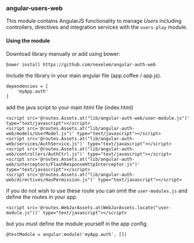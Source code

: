 ### angular-users-web

This module contains AngularJS functionality to manage *Users* including controllers, directives and integration services with the `users-play` module.

#### Using the module

Download library manually or add using bower:

```
bower install https://github.com/nexelem/angular-auth-web
```

Include the library in your main angular file  (app.coffee / app.js).

```
dependencies = [
    'myApp.auth'
]
```


add the java script to your main html file (index.html)

```
<script src='@routes.Assets.at("lib/angular-auth-web/user-module.js")' type="text/javascript"></script>
<script src='@routes.Assets.at("lib/angular-auth-web/models/UserModel.js")' type="text/javascript"></script>
<script src='@routes.Assets.at("lib/angular-auth-web/services/AuthService.js")' type="text/javascript"></script>
<script src='@routes.Assets.at("lib/angular-auth-web/controllers/AuthCtrl.js")' type="text/javascript"></script>
<script src='@routes.Assets.at("lib/angular-auth-web/interceptors/FlashResponseHttpInterceptor.js")' type="text/javascript"></script>
<script src='@routes.Assets.at("lib/angular-auth-web/directives/HasPermission.js")' type="text/javascript"></script>
```

if you do not wish to use these route you can omit the `user-modules.js` and define the routes in your app.

```
<script src='@routes.WebJarAssets.at(WebJarAssets.locate("user-module.js"))' type="text/javascript"></script>
```

but you must define the module yourself in the app config.

```
@testModule = angular.module('myApp.auth', [])
```
